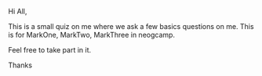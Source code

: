 Hi All,

This is a small quiz on me where we ask a few basics questions on me.
This is for MarkOne, MarkTwo, MarkThree in neogcamp.

Feel free to take part in it.

Thanks
